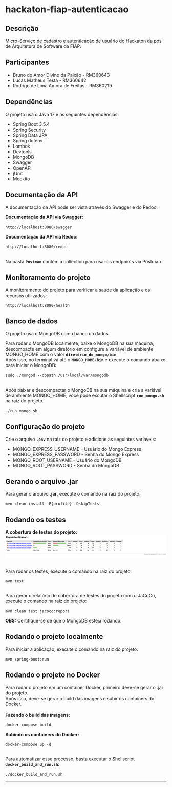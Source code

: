 # hackaton-fiap-autenticacao
Descrição
---------
Micro-Serviço de cadastro e autenticação de usuário do Hackaton da pós de Arquitetura de Software da FIAP.

Participantes
-------------
* Bruno do Amor Divino da Paixão - RM360643
* Lucas Matheus Testa - RM360642
* Rodrigo de Lima Amora de Freitas - RM360219

Dependências
------------
O projeto usa o Java 17 e as seguintes dependências:

* Spring Boot 3.5.4
* Spring Security
* Spring Data JPA
* Spring dotenv
* Lombok
* Devtools
* MongoDB
* Swagger
* OpenAPI
* jUnit
* Mockito

Documentação da API
-------------------
A documentação da API pode ser vista através do Swagger e do Redoc.<br>

<b>Documentação da API via Swagger:</b>
```shell script
http://localhost:8080/swagger
```

<b>Documentação da API via Redoc:</b>
```shell script
http://localhost:8080/redoc
```

##
Na pasta <b>`Postman`</b> contém a collection para usar os endpoints via Postman.

Monitoramento do projeto
------------------------
A monitoramento do projeto para verificar a saúde da aplicação e os recursos utilizados:
```shell script
http://localhost:8080/health
```

Banco de dados
--------------
O projeto usa o MongoDB como banco da dados.

Para rodar o MongoDB localmente, baixe o MongoDB na sua máquina, descompacte em algum diretório em configure a variável de ambiente MONGO_HOME com o valor <b>`diretório_do_mongo/bin`</b>. <br>
Após isso, no terminal vá até o <b>`MONGO_HOME/bin`</b> e execute o comando abaixo para iniciar o MongoDB:
```shell script
sudo ./mongod --dbpath /usr/local/var/mongodb
```

##
Após baixar e descompactar o MongoDB na sua máquina e cria a variável de ambiente MONGO_HOME, você pode excutar o Shellscript <b>`run_mongo.sh`</b> na raiz do projeto.
```shell script
./run_mongo.sh
```

Configuração do projeto
-----------------------
Crie o arquivo <b>`.env`</b> na raiz do projeto e adicione as seguintes variáveis:
* MONGO_EXPRESS_USERNAME - Usuário do Mongo Express
* MONGO_EXPRESS_PASSWORD - Senha do Mongo Express
* MONGO_ROOT_USERNAME - Usuário do MongoDB
* MONGO_ROOT_PASSWORD - Senha do MongoDB

Gerando o arquivo .jar
----------------------
Para gerar o arquivo <b>.jar</b>, execute o comando na raiz do projeto:
```shell script
mvn clean install -P{profile} -DskipTests
```

Rodando os testes
-----------------
<b>A cobertura de testes do projeto:</b>
![A cobertura de testes do projeto:](imagens/cobertura-de-testes.png)

##

Para rodar os testes, execute o comando na raiz do projeto:
```shell script
mvn test
```

##
Para gerar o relatório de cobertura de testes do projeto com o JaCoCo, execute o comando na raiz do projeto:
```shell script
mvn clean test jacoco:report
```

<b>OBS:</b> Certifique-se de que o MongoDB esteja rodando.

Rodando o projeto localmente
----------------------------
Para iniciar a aplicação, execute o comando na raiz do projeto:

```shell script
mvn spring-boot:run
```

Rodando o projeto no Docker
---------------------------
Para rodar o projeto em um container Docker, primeiro deve-se gerar o .jar do projeto.<br>
Após isso, deve-se gerar o build das imagens e subir os containers do Docker.<br><br>
<b>Fazendo o build das imagens:</b>
```shell script
docker-compose build
```

<b>Subindo os containers do Docker:</b>
```shell script
docker-compose up -d
```

##
Para automatizar esse processo, basta executar o Shellscript <b>`docker_build_and_run.sh`</b>:
```shell script
./docker_build_and_run.sh
```

<hr>
